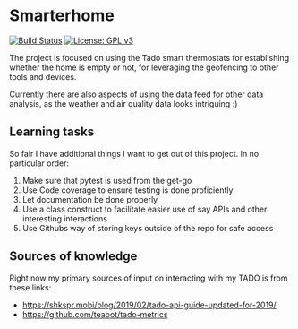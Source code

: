 # Smarterhome

[![Build Status](https://travis-ci.com/Kimbahir/Smarterhome.svg?branch=master)](https://travis-ci.com/Kimbahir/Smarterhome)
[![License: GPL v3](https://img.shields.io/badge/License-GPLv3-blue.svg)](https://www.gnu.org/licenses/gpl-3.0)

The project is focused on using the Tado smart thermostats
for establishing whether the home is empty or not, for
leveraging the geofencing to other tools and devices.

Currently there are also aspects of using the data feed
for other data analysis, as the weather and air quality data
looks intriguing :)

## Learning tasks

So fair I have additional things I want to get out of this
project. In no particular order:

1. Make sure that pytest is used from the get-go
1. Use Code coverage to ensure testing is done proficiently
1. Let documentation be done properly
1. Use a class construct to facilitate easier use of say APIs
and other interesting interactions
1. Use Githubs way of storing keys outside of the repo for safe
access

## Sources of knowledge

Right now my primary sources of input on interacting with
my TADO is from these links:

* <https://shkspr.mobi/blog/2019/02/tado-api-guide-updated-for-2019/>
* <https://github.com/teabot/tado-metrics>
